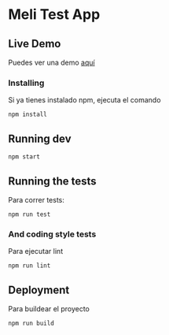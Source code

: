 # Meli Test App

## Live Demo

Puedes ver una demo [aquí](https://meli-test-b3cdb.firebaseapp.com/)

### Installing

Si ya tienes instalado npm, ejecuta el comando

```
npm install
```

## Running dev

```
npm start
```


## Running the tests

Para correr tests:

```
npm run test
```

### And coding style tests

Para ejecutar lint

```
npm run lint
```

## Deployment

Para buildear el proyecto

```
npm run build
```

